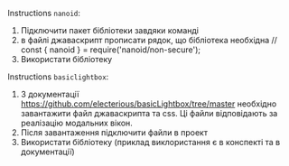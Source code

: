 Instructions `nanoid`:
1. Підключити пакет бібліотеки завдяки команді
2. в файлі джаваскрипт прописати рядок, що бібліотека необхідна // const { nanoid } = require('nanoid/non-secure');
3. Використати бібліотеку

Instructions `basiclightbox`:
1. З документації https://github.com/electerious/basicLightbox/tree/master необхідно завантажити файл джаваскрипта та css. Ці файли відповідають за реалізацію модальних вікон.
2. Після завантаження підключити файли в проект
3. Використати бібліотеку (приклад виклористання є в конспекті та в документації)

